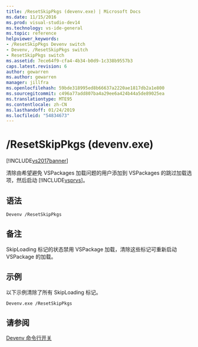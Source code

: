 ```yaml
---
title: /ResetSkipPkgs (devenv.exe) | Microsoft Docs
ms.date: 11/15/2016
ms.prod: visual-studio-dev14
ms.technology: vs-ide-general
ms.topic: reference
helpviewer_keywords:
- /ResetSkipPkgs Devenv switch
- Devenv, /ResetSkipPkgs switch
- ResetSkipPkgs switch
ms.assetid: 7ece64f9-cfa4-4b34-b0d9-1c338b9557b3
caps.latest.revision: 6
author: gewarren
ms.author: gewarren
manager: jillfra
ms.openlocfilehash: 59bde318995ed8b66637a2220ae1817db2a1e800
ms.sourcegitcommit: c496a77add807ba4a29ee6a424b44a5de89025ea
ms.translationtype: MTE95
ms.contentlocale: zh-CN
ms.lasthandoff: 01/24/2019
ms.locfileid: "54834673"
---
```

# <a name="resetskippkgs-devenvexe"></a>/ResetSkipPkgs (devenv.exe)
[!INCLUDE[vs2017banner](../../includes/vs2017banner.md)]

  
清除由希望避免 VSPackages 加载问题的用户添加到 VSPackages 的跳过加载选项，然后启动 [!INCLUDE[vsprvs](../../includes/vsprvs-md.md)]。  
  
## <a name="syntax"></a>语法  
  
```  
Devenv /ResetSkipPkgs  
```  
  
## <a name="remarks"></a>备注  
 SkipLoading 标记的状态禁用 VSPackage 加载，清除这些标记可重新启动 VSPackage 的加载。  
  
## <a name="example"></a>示例  
 以下示例清除了所有 SkipLoading 标记。  
  
```  
Devenv.exe /ResetSkipPkgs  
```  
  
## <a name="see-also"></a>请参阅  
 [Devenv 命令行开关](../../ide/reference/devenv-command-line-switches.md)
